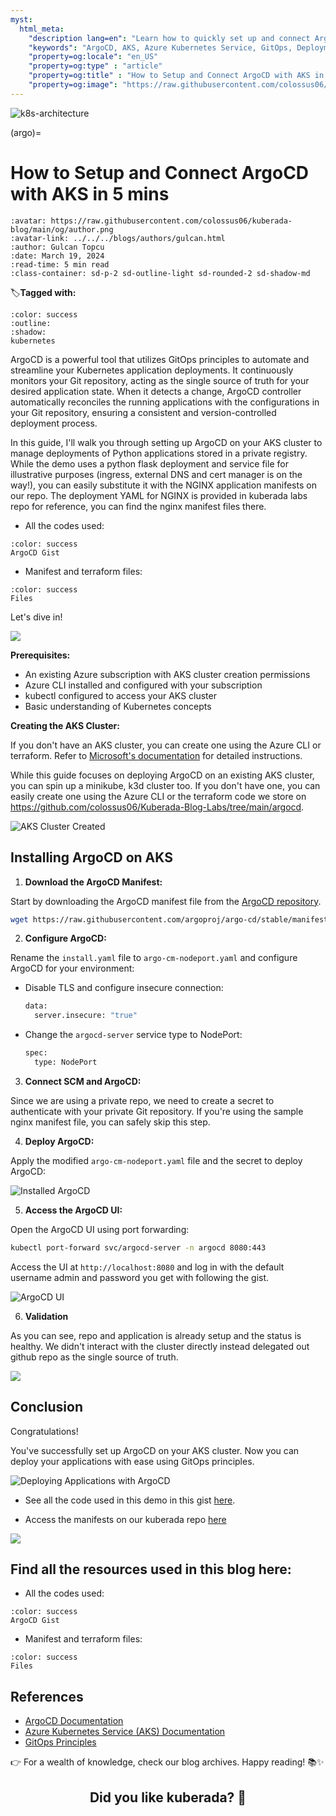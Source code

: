 ```yaml
---
myst:
  html_meta:
    "description lang=en": "Learn how to quickly set up and connect ArgoCD with Azure Kubernetes Service (AKS) in just 5 minutes. This hands-on guide walks you through the process of deploying ArgoCD on your AKS cluster, configuring it to monitor changes in your Git repository, and setting up a simple nginx deployment for demonstration. Follow the step-by-step instructions and start deploying your applications with ease using GitOps principles."
    "keywords": "ArgoCD, AKS, Azure Kubernetes Service, GitOps, Deployment, Kubernetes, Azure, ArgoCD setup, ArgoCD installation, GitOps principles, AKS cluster, Azure CLI, kubectl, Terraform, Kubernetes concepts, ArgoCD UI, Hands-on guide"
    "property=og:locale": "en_US"
    "property=og:type" : "article"
    "property=og:title" : "How to Setup and Connect ArgoCD with AKS in 5 mins"
    "property=og:image": "https://raw.githubusercontent.com/colossus06/kuberada-blog/main/og/argo.png"
---
```


<img src="https://raw.githubusercontent.com/colossus06/kuberada-blog/main/og/argo.png" alt="k8s-architecture" class="bg-primary">

(argo)=
# How to Setup and Connect ArgoCD with AKS in 5 mins

```{article-info}
:avatar: https://raw.githubusercontent.com/colossus06/kuberada-blog/main/og/author.png
:avatar-link: ../../../blogs/authors/gulcan.html
:author: Gulcan Topcu
:date: March 19, 2024
:read-time: 5 min read
:class-container: sd-p-2 sd-outline-light sd-rounded-2 sd-shadow-md
```

🏷️**Tagged with:**

```{button-link} ../../../blogs/tag/kubernetes.html
:color: success
:outline:
:shadow:
kubernetes
```

ArgoCD is a powerful tool that utilizes GitOps principles to automate and streamline your Kubernetes application deployments. It continuously monitors your Git repository, acting as the single source of truth for your desired application state. When it detects a change, ArgoCD controller automatically reconciles the running applications with the configurations in your Git repository, ensuring a consistent and version-controlled deployment process. 

In this guide, I'll walk you through setting up ArgoCD on your AKS cluster to manage deployments of Python applications stored in a private registry. While the demo uses a python flask deployment and service file for illustrative purposes (ingress, external DNS and cert manager is on the way!), you can easily substitute it with the NGINX application manifests on our repo. The deployment YAML for NGINX is provided in kuberada labs repo for reference, you can find the nginx manifest files there. 

- All the codes used:

```{button-link} https://gist.github.com/colossus06/19da49118fcb3fc6f28b093a76f3953a
:color: success
ArgoCD Gist 
```
- Manifest and terraform files:

```{button-link} https://github.com/colossus06/Kuberada-Blog-Labs/tree/main/argocd
:color: success
Files 
```

Let's dive in!

![](assets/20240320010135.png)

**Prerequisites:**

- An existing Azure subscription with AKS cluster creation permissions
- Azure CLI installed and configured with your subscription
- kubectl configured to access your AKS cluster
- Basic understanding of Kubernetes concepts

**Creating the AKS Cluster:**

If you don't have an AKS cluster, you can create one using the Azure CLI or terraform. Refer to [Microsoft's documentation](assets/https://learn.microsoft.com/en-us/azure/aks/) for detailed instructions.

While this guide focuses on deploying ArgoCD on an existing AKS cluster, you can spin up a minikube, k3d cluster too. If you don't have one, you can easily create one using the Azure CLI or the terraform code we store on https://github.com/colossus06/Kuberada-Blog-Labs/tree/main/argocd.

![AKS Cluster Created](assets/20240319235625.png)

## Installing ArgoCD on AKS

1. **Download the ArgoCD Manifest:**


Start by downloading the ArgoCD manifest file from the [ArgoCD repository](assets/https://github.com/argoproj/argo-cd/blob/master/manifests/install.yaml).

  ```sh
  wget https://raw.githubusercontent.com/argoproj/argo-cd/stable/manifests/install.yaml
  ```

2. **Configure ArgoCD:**

Rename the `install.yaml` file to `argo-cm-nodeport.yaml` and configure ArgoCD for your environment:

- Disable TLS and configure insecure connection:

  ```sh
  data:
    server.insecure: "true"
  ```

- Change the `argocd-server` service type to NodePort:

  ```sh
  spec:
    type: NodePort
  ```

3. **Connect SCM and ArgoCD:**

Since we are using a private repo, we need to create a secret to authenticate with your private Git repository. If you're using the sample nginx manifest file, you can safely skip this step.


4. **Deploy ArgoCD:**

Apply the modified `argo-cm-nodeport.yaml` file and the secret to deploy ArgoCD:


![Installed ArgoCD](assets/20240319232104.png)

5. **Access the ArgoCD UI:**

Open the ArgoCD UI using port forwarding:

```sh
kubectl port-forward svc/argocd-server -n argocd 8080:443
```

Access the UI at `http://localhost:8080` and log in with the default username admin and password you get with following the gist.

![ArgoCD UI](assets/20240319233538.png)

6. **Validation**

As you can see, repo and application is already setup and the status is healthy. We didn't interact with the cluster directly instead delegated out github repo as the single source of truth.

![](assets/./chrome_IF8pq1IHlu.png)

## Conclusion

Congratulations! 

You've successfully set up ArgoCD on your AKS cluster. Now you can deploy your applications with ease using GitOps principles.

![Deploying Applications with ArgoCD](assets/./chrome_BPySmaVXjw.gif)

- See all the code used in this demo in this gist [here](https://gist.github.com/colossus06/19da49118fcb3fc6f28b093a76f3953a).

- Access the manifests on our kuberada repo [here](https://github.com/colossus06/Kuberada-Blog-Labs/tree/main/argocd)

![](assets/20240320001020.png)

## Find all the resources used in this blog here: 

- All the codes used:

```{button-link} https://gist.github.com/colossus06/19da49118fcb3fc6f28b093a76f3953a
:color: success
ArgoCD Gist 
```
- Manifest and terraform files:

```{button-link} https://github.com/colossus06/Kuberada-Blog-Labs/tree/main/argocd
:color: success
Files 
```

## References


- [ArgoCD Documentation](assets/https://argoproj.github.io/argo-cd/)
- [Azure Kubernetes Service (AKS) Documentation](assets/https://docs.microsoft.com/en-us/azure/aks/)
- [GitOps Principles](assets/https://www.gitops.tech/)


<!-- <p id="quote-container"> </p> -->

👉 For a wealth of knowledge, check our blog archives.
Happy reading! 📚✨


<div style="text-align: center;">
  <h2>Did you like kuberada? 🐶 </h2>
</div>

<br>

<div class="sharethis-inline-reaction-buttons"></div>